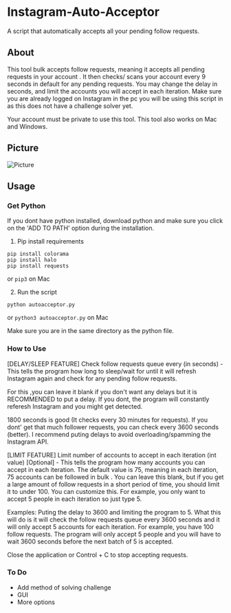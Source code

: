 # Instagram-Auto-Acceptor
A script that automatically accepts all your pending follow requests.

## About
This tool bulk accepts follow requests, meaning it accepts all pending requests in your account . It then checks/ scans your account every 9 seconds in default for any pending requests. You may change the delay in seconds, and limit the accounts you will accept in each iteration. Make sure you are already logged on Instagram in the pc you will be using this script in as this does not have a challenge solver yet.

Your account must be private to use this tool. This tool also works on Mac and Windows.

## Picture
![Picture](https://i.ibb.co/7j0yVXD/Screenshot-293.png)

## Usage
### Get Python
If you dont have python installed, download python
and make sure you click on the 'ADD TO PATH' option during
the installation.

1. Pip install requirements
```
pip install colorama
pip install halo
pip install requests
```
or ```pip3``` on Mac

2. Run the script
```
python autoacceptor.py
```
or ```python3 autoacceptor.py``` on Mac

Make sure you are in the same directory as the 
python file.

### How to Use
[DELAY/SLEEP FEATURE] Check follow requests queue every (in seconds) - This tells the program how long to sleep/wait for until it will refresh Instagram again and check for any pending follow requests.

For this ,you can leave it blank if you don't want any delays but it is RECOMMENDED to put a delay. If you dont, the program will constantly referesh Instagram and you might get detected.

1800 seconds is good (It checks every 30 minutes for requests). If you dont' get that much follower requests, you can check every 3600 seconds (better). I recommend puting delays to avoid overloading/spamming the Instagram API.

[LIMIT FEATURE] Limit number of accounts to accept in each iteration (int value) [Optional] - This tells the program how many accounts you can accept in each iteration. The default value is 75, meaning in each iteration, 75 accounts can be followed in bulk . You can leave this blank, but if you get a large amount of follow requests in a short period of time, you should limit it to under 100. You can customize this. For example, you only want to accept 5 people in each iteration so just type 5.

Examples: Puting the delay to 3600 and limiting the program to 5. What this will do is it will check the follow requests queue every 3600 seconds and it will only accept 5 accounts for each iteration. For example, you have 100 follow requests. The program will only accept 5 people and you will have to wait 3600 seconds before the next batch of 5 is accepted.

Close the application or Control + C to stop accepting requests.

### To Do
- Add method of solving challenge 
- GUI
- More options
